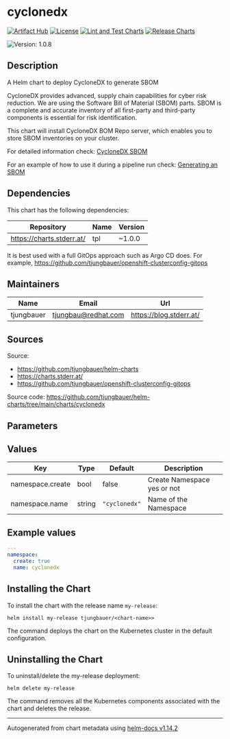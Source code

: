 

# cyclonedx

  [![Artifact Hub](https://img.shields.io/endpoint?url=https://artifacthub.io/badge/repository/openshift-bootstraps)](https://artifacthub.io/packages/search?repo=openshift-bootstraps)
  [![License](https://img.shields.io/badge/License-Apache_2.0-blue.svg)](https://opensource.org/licenses/Apache-2.0)
  [![Lint and Test Charts](https://github.com/tjungbauer/helm-charts/actions/workflows/lint_and_test_charts.yml/badge.svg)](https://github.com/tjungbauer/helm-charts/actions/workflows/lint_and_test_charts.yml)
  [![Release Charts](https://github.com/tjungbauer/helm-charts/actions/workflows/release.yml/badge.svg)](https://github.com/tjungbauer/helm-charts/actions/workflows/release.yml)

  ![Version: 1.0.8](https://img.shields.io/badge/Version-1.0.8-informational?style=flat-square)

 

  ## Description

  A Helm chart to deploy CycloneDX to generate SBOM

CycloneDX provides advanced, supply chain capabilities for cyber risk reduction. We are using the Software Bill of Material (SBOM) parts.
SBOM is a complete and accurate inventory of all first-party and third-party components is essential for risk identification.

This chart will install CycloneDX BOM Repo server, which enables you to store SBOM inventories on your cluster.

For detailed information check: [CycloneDX SBOM](https://cyclonedx.org/capabilities/sbom/)

For an example of how to use it during a pipeline run check: [Generating an SBOM](https://blog.stderr.at/securesupplychain/2023-06-22-securesupplychain-step7/)

## Dependencies

This chart has the following dependencies:

| Repository | Name | Version |
|------------|------|---------|
| https://charts.stderr.at/ | tpl | ~1.0.0 |

It is best used with a full GitOps approach such as Argo CD does. For example, https://github.com/tjungbauer/openshift-clusterconfig-gitops

## Maintainers

| Name | Email | Url |
| ---- | ------ | --- |
| tjungbauer | <tjungbau@redhat.com> | <https://blog.stderr.at/> |

## Sources
Source:
* <https://github.com/tjungbauer/helm-charts>
* <https://charts.stderr.at/>
* <https://github.com/tjungbauer/openshift-clusterconfig-gitops>

Source code: https://github.com/tjungbauer/helm-charts/tree/main/charts/cyclonedx

## Parameters

## Values

| Key | Type | Default | Description |
|-----|------|---------|-------------|
| namespace.create | bool | false | Create Namespace yes or not |
| namespace.name | string | `"cyclonedx"` | Name of the Namespace |

## Example values

```yaml
---
namespace:
  create: true
  name: cyclonedx
```

## Installing the Chart

To install the chart with the release name `my-release`:

```console
helm install my-release tjungbauer/<chart-name>>
```

The command deploys the chart on the Kubernetes cluster in the default configuration.

## Uninstalling the Chart

To uninstall/delete the my-release deployment:

```console
helm delete my-release
```

The command removes all the Kubernetes components associated with the chart and deletes the release.

----------------------------------------------
Autogenerated from chart metadata using [helm-docs v1.14.2](https://github.com/norwoodj/helm-docs/releases/v1.14.2)
